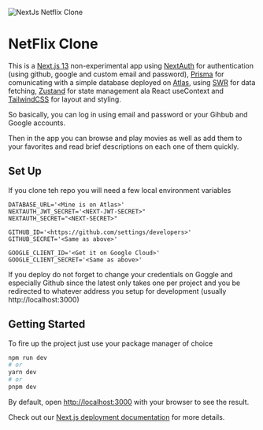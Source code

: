 ![NextJs Netflix Clone](https://i.ibb.co/Mk4xWJj/netflix-clone-pi-nine-vercel-app.png 'Next Js Netflix Clone')

# NetFlix Clone

This is a [Next.js 13](https://nextjs.org/) non-experimental app using [NextAuth](https://next-auth.js.org/) for authentication (using github, google and custom email and password), [Prisma](https://www.prisma.io/) for comunicating with a simple database deployed on [Atlas](https://www.mongodb.com/atlas), using [SWR](https://swr.vercel.app/) for data fetching, [Zustand](https://docs.pmnd.rs/zustand/getting-started/introduction) for state management ala React useContext and [TailwindCSS](https://tailwindcss.com/) for layout and styling.

So basically, you can log in using email and password or your Gihbub and Google accounts.

Then in the app you can browse and play movies as well as add them to your favorites and read brief descriptions on each one of them quickly.

## Set Up

If you clone teh repo you will need a few local environment variables

```env
DATABASE_URL='<Mine is on Atlas>'
NEXTAUTH_JWT_SECRET='<NEXT-JWT-SECRET>"
NEXTAUTH_SECRET="<NEXT-SECRET>"

GITHUB_ID='<https://github.com/settings/developers>'
GITHUB_SECRET='<Same as above>'

GOOGLE_CLIENT_ID='<Get it on Google Cloud>'
GOOGLE_CLIENT_SECRET='<Same as above>'
```

If you deploy do not forget to change your credentials on Goggle and especially Github since the latest only takes one per project and you be redirected to whatever address you setup for development (usually http://localhost:3000)

## Getting Started

To fire up the project just use your package manager of choice

```bash
npm run dev
# or
yarn dev
# or
pnpm dev
```

By default, open [http://localhost:3000](http://localhost:3000) with your browser to see the result.

Check out our [Next.js deployment documentation](https://nextjs.org/docs/deployment) for more details.
